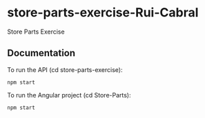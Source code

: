 # store-parts-exercise-Rui-Cabral
 Store Parts Exercise
 
## Documentation

To run the API (cd store-parts-exercise):

```
npm start
```

To run the Angular project (cd Store-Parts):

```
npm start
```
